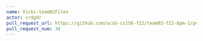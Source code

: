 ```yaml
---
name: Vicki-team02Files
actor: crdgdr
pull_request_url: https://github.com/ucsb-cs156-f22/team03-f22-6pm-2/pull/34
pull_request_num: 34
---
```

